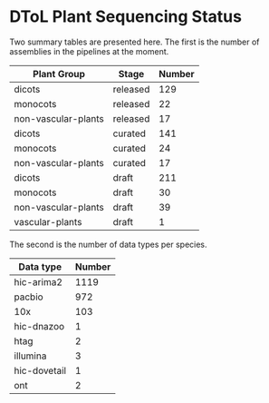 # DToL Plant Sequencing Status

Two summary tables are presented here. The first is the number of assemblies in the pipelines at the moment.

| Plant Group | Stage | Number |
| --- | --- | --- |
| dicots | released | 129 |
| monocots | released | 22 |
| non-vascular-plants | released | 17 |
| dicots | curated | 141 |
| monocots | curated | 24 |
| non-vascular-plants | curated | 17 |
| dicots | draft | 211 |
| monocots | draft | 30 |
| non-vascular-plants | draft | 39 |
| vascular-plants | draft | 1 |

The second is the number of data types per species.

| Data type | Number |
| --- | --- |
| hic-arima2 | 1119 |
| pacbio | 972 |
| 10x | 103 |
| hic-dnazoo | 1 |
| htag | 2 |
| illumina | 3 |
| hic-dovetail | 1 |
| ont | 2 |
